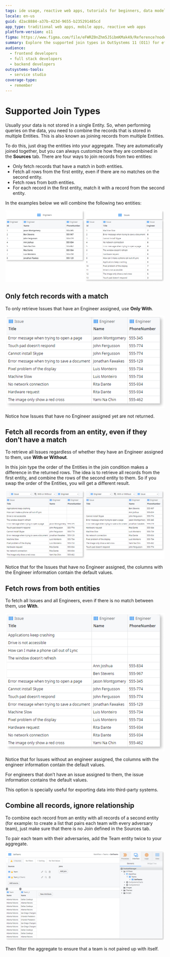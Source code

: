 ```yaml
---
tags: ide usage, reactive web apps, tutorials for beginners, data modeling, aggregates, entity relationships, database queries
locale: en-us
guid: d2ac8884-a37b-423d-9655-b235291485cd
app_type: traditional web apps, mobile apps, reactive web apps
platform-version: o11
figma: https://www.figma.com/file/eFWRZ0nZhm5J5ibmKMak49/Reference?node-id=843:1507
summary: Explore the supported join types in OutSystems 11 (O11) for efficiently querying and combining data from multiple entities.
audience:
  - frontend developers
  - full stack developers
  - backend developers
outsystems-tools:
  - service studio
coverage-type:
  - remember
---
```


# Supported Join Types

Usually your data is not stored in a single Entity. So, when performing queries on the data, you need to combine the records that is stored in multiple Entities. This is also known as joining records from multiple Entities.

To do this, just drag the entities into your aggregate. They are automatically joined together, but you can always customize how they are combined in the **Sources** tab. There are four ways to join records from two entities:

* Only fetch records that have a match in both entities.
* Fetch all rows from the first entity, even if there are no matches on the second entity.
* Fetch rows from both entities.
* For each record in the first entity, match it with a record from the second entity.

In the examples below we will combine the following two entities:

![Screenshot of the original tables before joining in a database query](images/original-tables-ss.png "Original Tables")

## Only fetch records with a match

To only retrieve Issues that have an Engineer assigned, use **Only With**.

![Example screenshot showing the result of an 'Only With' join between two database tables](images/onlywith-example-ss.png "Only With Join Example")

Notice how Issues that have no Engineer assigned yet are not returned.

## Fetch all records from an entity, even if they don’t have a match

To retrieve all Issues regardless of whether they have an Engineer assigned to them, use **With or Without**.

In this join type the order of the Entities in the join condition makes a difference in the returned rows. The idea is to retrieve all records from the first entity, and combine the rows of the second entity to them. So if you swap the order of the Entities, you will get a different result.

![Screenshot illustrating the difference in results when using 'With or Without' join in different entity order](images/withorwithout-difference-ss.png "With or Without Join Difference")

Notice that for the Issues that have no Engineer assigned, the columns with the Engineer information contain the default values.

## Fetch rows from both entities

To fetch all Issues and all Engineers, even if there is no match between them, use **With**.

![Screenshot demonstrating the 'With' join type fetching rows from both entities regardless of matching](images/with-example-ss.png "With Join Example")

Notice that for Issues without an engineer assigned, the columns with the engineer information contain the default values.

For engineers that don’t have an issue assigned to them, the issue information contains the default values.

This option is specially useful for exporting data into third-party systems.

## Combine all records, ignore relationship

To combine each record from an entity with all records of a second entity (for example: to create a list that pairs each team with every adversary team), just make sure that there is no Join defined in the Sources tab.

To pair each team with their adversaries, add the Team entity twice to your aggregate.

![Screenshot showing the result of a cross join, combining each record from one entity with all records from another](images/crossjoin-example-ss.png "Cross Join Example")

Then filter the aggregate to ensure that a team is not paired up with itself.
